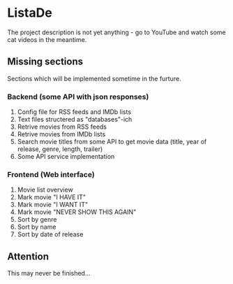 # ListaDe
The project description is not yet anything - go to YouTube and watch some cat videos in the meantime.

## Missing sections
Sections which will be implemented sometime in the furture.
### Backend (some API with json responses)
1. Config file for RSS feeds and IMDb lists
2. Text files structered as "databases"-ich
3. Retrive movies from RSS feeds
4. Retrive movies from IMDb lists
5. Search movie titles from some API to get movie data (title, year of release, genre, length, trailer)
6. Some API service implementation
### Frontend (Web interface)
1. Movie list overview
2. Mark movie "I HAVE IT"
3. Mark movie "I WANT IT"
4. Mark movie "NEVER SHOW THIS AGAIN"
5. Sort by genre
6. Sort by name
7. Sort by date of release
## Attention
This may never be finished...
